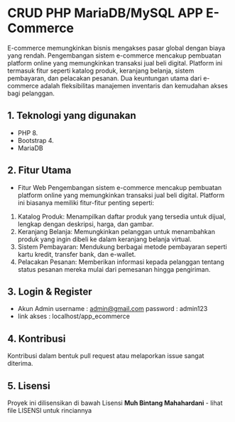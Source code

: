 # CRUD PHP MariaDB/MySQL APP E-Commerce #
E-commerce memungkinkan bisnis mengakses pasar global dengan biaya yang rendah.
Pengembangan sistem e-commerce mencakup pembuatan platform online yang
memungkinkan transaksi jual beli digital. Platform ini termasuk fitur seperti katalog produk,
keranjang belanja, sistem pembayaran, dan pelacakan pesanan. Dua keuntungan utama dari
e-commerce adalah fleksibilitas manajemen inventaris dan kemudahan akses bagi pelanggan. 

## 1. Teknologi yang digunakan ##
* PHP 8.
* Bootstrap 4.
* MariaDB

## 2. Fitur Utama ##
* Fitur Web 
Pengembangan sistem e-commerce mencakup pembuatan platform online yang
memungkinkan transaksi jual beli digital. Platform ini biasanya memiliki fitur-fitur
penting seperti: 
1. Katalog Produk: Menampilkan daftar produk yang tersedia untuk dijual, lengkap
dengan deskripsi, harga, dan gambar. 
2. Keranjang Belanja: Memungkinkan pelanggan untuk menambahkan produk yang
ingin dibeli ke dalam keranjang belanja virtual. 
3. Sistem Pembayaran: Mendukung berbagai metode pembayaran seperti kartu
kredit, transfer bank, dan e-wallet. 
4. Pelacakan Pesanan: Memberikan informasi kepada pelanggan tentang status
pesanan mereka mulai dari pemesanan hingga pengiriman.

## 3. Login & Register ##
* Akun Admin
username : admin@gmail.com
password : admin123
* link akses : localhost/app_ecommerce

## 4. Kontribusi  ##
Kontribusi dalam bentuk pull request atau melaporkan issue sangat diterima.

## 5. Lisensi
Proyek ini dilisensikan di bawah Lisensi **Muh Bintang Mahahardani** - lihat file LISENSI untuk rinciannya
